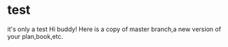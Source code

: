 # test
it's only a test
Hi buddy!
Here is a copy of master branch,a new version of your plan,book,etc.
